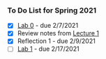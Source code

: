 ### To Do List for Spring 2021
- [x] [Lab 0](https://docs.google.com/document/d/16lCuNDfjTnwWGZ26JIdZMaa76AXRDdCI1dZ8uCdgldo/edit) - due 2/7/2021
- [x] Review notes from [Lecture 1](https://docs.google.com/presentation/d/1iZ4JECgPQwAJDCw3PJkySlBYmSsb0rSM9_kkzrME3d8/edit)
- [x] Reflection 1 - due 2/9/2021
- [ ] [Lab 1](https://docs.google.com/document/d/1zaxVQ1WaLGyLyr7CYjzHljQkI7UkNmin3ouInPSHDWs/edit) - due 2/17/2021 
